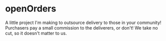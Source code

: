 # openOrders
A little project I'm making to outsource delivery to those in your community! Purchasers pay a small commission to the deliverers, or don't! We take no cut, so it doesn't matter to us.
